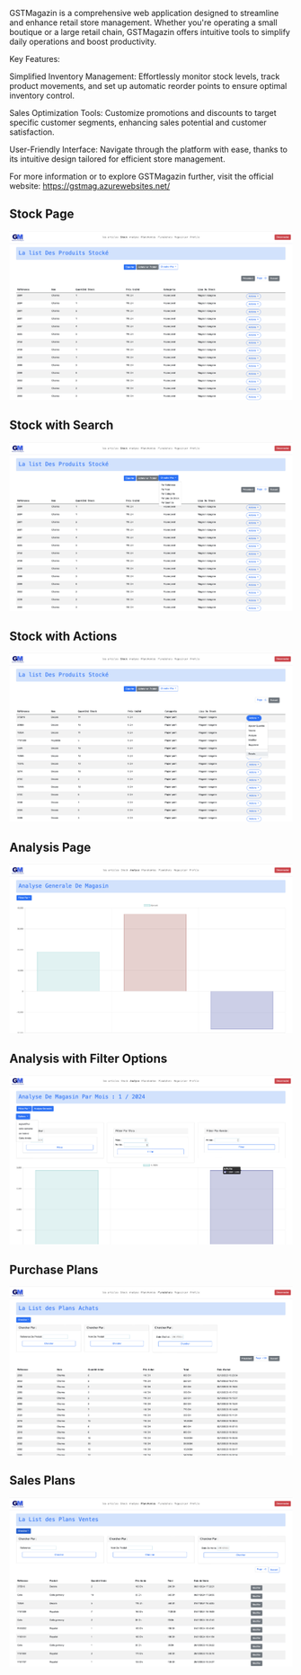 GSTMagazin is a comprehensive web application designed to streamline and enhance retail store management. Whether you're operating a small boutique or a large retail chain, GSTMagazin offers intuitive tools to simplify daily operations and boost productivity.

Key Features:

Simplified Inventory Management: Effortlessly monitor stock levels, track product movements, and set up automatic reorder points to ensure optimal inventory control.

Sales Optimization Tools: Customize promotions and discounts to target specific customer segments, enhancing sales potential and customer satisfaction.

User-Friendly Interface: Navigate through the platform with ease, thanks to its intuitive design tailored for efficient store management.

For more information or to explore GSTMagazin further, visit the official website: https://gstmag.azurewebsites.net/


## Stock Page
![Stock Page](screnshots/Stock.png)

## Stock with Search
![Stock with Search](screnshots/StockAvecChercherPar.png)

## Stock with Actions
![Stock with Actions](screnshots/StockwithActions.png)

## Analysis Page
![Analysis Page](screnshots/Analyse.png)

## Analysis with Filter Options
![Analysis with Filter Options](screnshots/AnalyseFiltrageoptions.png)

## Purchase Plans
![Purchase Plans](screnshots/PlansAchats.png)

## Sales Plans
![Sales Plans](screnshots/plansventes.png)

